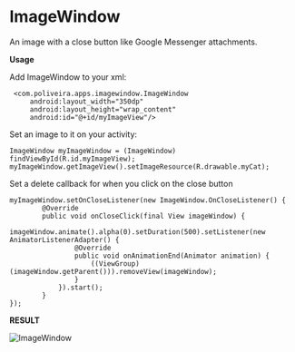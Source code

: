 # ImageWindow
An image with a close button like Google Messenger attachments.


**Usage**

 Add ImageWindow to your xml:

     <com.poliveira.apps.imagewindow.ImageWindow
         android:layout_width="350dp"
         android:layout_height="wrap_content"
         android:id="@+id/myImageView"/>

Set an image to it on your activity:

    ImageWindow myImageWindow = (ImageWindow) findViewById(R.id.myImageView);
    myImageWindow.getImageView().setImageResource(R.drawable.myCat);

Set a delete callback for when you click on the close button

    myImageWindow.setOnCloseListener(new ImageWindow.OnCloseListener() {
            @Override
            public void onCloseClick(final View imageWindow) {
                imageWindow.animate().alpha(0).setDuration(500).setListener(new AnimatorListenerAdapter() {
                    @Override
                    public void onAnimationEnd(Animator animation) {
                        ((ViewGroup) (imageWindow.getParent())).removeView(imageWindow);
                    }
                }).start();
            }
    });


**RESULT**

![ImageWindow](https://raw.githubusercontent.com/kanytu/ImageWindow/master/master/screenshots/device-2015-02-20-162825.png)